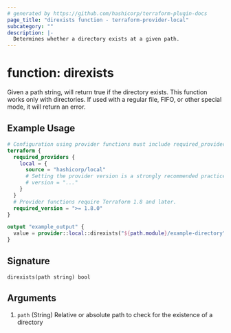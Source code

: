 ```yaml
---
# generated by https://github.com/hashicorp/terraform-plugin-docs
page_title: "direxists function - terraform-provider-local"
subcategory: ""
description: |-
  Determines whether a directory exists at a given path.
---
```


# function: direxists

Given a path string, will return true if the directory exists. This function works only with directories. If used with a regular file, FIFO, or other special mode, it will return an error.

## Example Usage

```terraform
# Configuration using provider functions must include required_providers configuration.
terraform {
  required_providers {
    local = {
      source = "hashicorp/local"
      # Setting the provider version is a strongly recommended practice
      # version = "..."
    }
  }
  # Provider functions require Terraform 1.8 and later.
  required_version = ">= 1.8.0"
}

output "example_output" {
  value = provider::local::direxists("${path.module}/example-directory")
}
```

## Signature

<!-- signature generated by tfplugindocs -->
```text
direxists(path string) bool
```

## Arguments

<!-- arguments generated by tfplugindocs -->
1. `path` (String) Relative or absolute path to check for the existence of a directory

